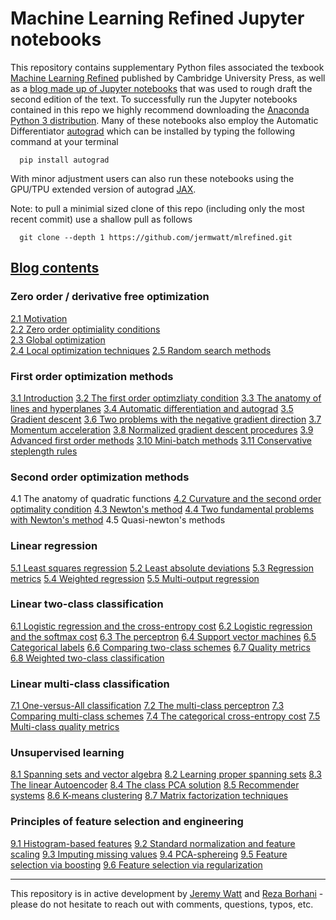 # Machine Learning Refined Jupyter notebooks 

This repository contains supplementary Python files associated the texbook [Machine Learning Refined](http://www.mlrefined.com) published by Cambridge University Press, as well as a [blog made up of Jupyter notebooks](https://jermwatt.github.io/mlrefined/index.html) that was used to rough draft the second edition of the text.  To successfully run the Jupyter notebooks contained in this repo we highly recommend downloading the [Anaconda Python 3 distribution](https://www.anaconda.com/download/#macos).  Many of these notebooks also employ the Automatic Differentiator [autograd](https://github.com/HIPS/autograd) which can be installed by typing the following command at your terminal
      
      pip install autograd
      
With minor adjustment users can also run these notebooks using the GPU/TPU extended version of autograd  [JAX](https://github.com/google/jax).

Note: to pull a minimial sized clone of this repo (including only the most recent commit) use a shallow pull as follows
      
      git clone --depth 1 https://github.com/jermwatt/mlrefined.git
      
      
## [Blog contents](https://jermwatt.github.io/mlrefined/index.html)

### Zero order / derivative free optimization

[2.1  Motivation](https://jermwatt.github.io/mlrefined/blog_posts/2_Zero_order_methods/2_0_Motivation.html)  
[2.2 Zero order optimiality conditions](https://jermwatt.github.io/mlrefined/blog_posts/2_Zero_order_methods/2_1_Zero.html)  
[2.3 Global optimization](https://jermwatt.github.io/mlrefined/blog_posts/2_Zero_order_methods/2_2_Global.html)    
[2.4 Local optimization techniques](https://jermwatt.github.io/mlrefined/blog_posts/2_Zero_order_methods/2_3_Local.html) 
[2.5 Random search methods](https://jermwatt.github.io/mlrefined/blog_posts/2_Zero_order_methods/2_4_Random.html)
 
### First order optimization methods

[3.1 Introduction](https://jermwatt.github.io/mlrefined/blog_posts/3_First_order_methods/3_0_Introduction.html) 
[3.2 The first order optimzliaty condition](https://jermwatt.github.io/mlrefined/blog_posts/3_First_order_methods/3_1_First.html) 
[3.3 The anatomy of lines and hyperplanes](https://jermwatt.github.io/mlrefined/blog_posts/3_First_order_methods/3_2_Hyperplane.html) 
[3.4 Automatic differentiation and autograd](https://jermwatt.github.io/mlrefined/blog_posts/3_First_order_methods/3_4_Automatic.html) 
[3.5 Gradient descent](https://jermwatt.github.io/mlrefined/blog_posts/3_First_order_methods/3_5_Descent.html) 
[3.6 Two problems with the negative gradient direction](https://jermwatt.github.io/mlrefined/blog_posts/3_First_order_methods/3_6_Problems.html) 
[3.7 Momentum acceleration](https://jermwatt.github.io/mlrefined/blog_posts/3_First_order_methods/3_7_Momentum.html) 
[3.8 Normalized gradient descent procedures](https://jermwatt.github.io/mlrefined/blog_posts/3_First_order_methods/3_8_Normalized.html) 
[3.9 Advanced first order methods](https://jermwatt.github.io/mlrefined/blog_posts/3_First_order_methods/3_9_Advanced.html) 
[3.10 Mini-batch methods](https://jermwatt.github.io/mlrefined/blog_posts/3_First_order_methods/3_10_Minibatch.html) 
[3.11 Conservative steplength rules](https://jermwatt.github.io/mlrefined/blog_posts/3_First_order_methods/3_11_Conservative.html)

### Second order optimization methods

4.1  The anatomy of quadratic functions 
[4.2 Curvature and the second order optimality condition](https://jermwatt.github.io/mlrefined/blog_posts/4_Second_order_methods/4_2_Second.html) 
[4.3 Newton's method](https://jermwatt.github.io/mlrefined/blog_posts/4_Second_order_methods/4_3_Newtons.html) 
[4.4 Two fundamental problems with Newton's method](https://jermwatt.github.io/mlrefined/blog_posts/4_Second_order_methods/4_4_Problems.html) 
4.5 Quasi-newton's methods 

### Linear regression
[5.1 Least squares regression](https://jermwatt.github.io/mlrefined/blog_posts/5_Linear_regression/5_1_Least.html) 
[5.2 Least absolute deviations](https://jermwatt.github.io/mlrefined/blog_posts/5_Linear_regression/5_2_Absolute.html) 
[5.3 Regression metrics](https://jermwatt.github.io/mlrefined/blog_posts/5_Linear_regression/5_3_Metrics.html) 
[5.4 Weighted regression](https://jermwatt.github.io/mlrefined/blog_posts/5_Linear_regression/5_4_Weighted.html) 
[5.5 Multi-output regression](https://jermwatt.github.io/mlrefined/blog_posts/5_Linear_regression/5_5_Multi.html)

### Linear two-class classification

[6.1 Logistic regression and the cross-entropy cost](https://jermwatt.github.io/mlrefined/blog_posts/6_Linear_twoclass_classification/6_1_Cross_entropy.html) 
[6.2 Logistic regression and the softmax cost](https://jermwatt.github.io/mlrefined/blog_posts/6_Linear_twoclass_classification/6_2_Softmax.html) 
[6.3 The perceptron](https://jermwatt.github.io/mlrefined/blog_posts/6_Linear_twoclass_classification/6_3_Perceptron.html) 
[6.4 Support vector machines](https://jermwatt.github.io/mlrefined/blog_posts/6_Linear_twoclass_classification/6_4_SVMs.html) 
[6.5 Categorical labels](https://jermwatt.github.io/mlrefined/blog_posts/6_Linear_twoclass_classification/6_5_Categorical.html) 
[6.6 Comparing two-class schemes](https://jermwatt.github.io/mlrefined/blog_posts/6_Linear_twoclass_classification/6_6_Comparison.html) 
[6.7 Quality metrics](https://jermwatt.github.io/mlrefined/blog_posts/6_Linear_twoclass_classification/6_7_Metrics.html) 
[6.8 Weighted two-class classification](https://jermwatt.github.io/mlrefined/blog_posts/6_Linear_twoclass_classification/6_8_Weighted.html)

### Linear multi-class classification

[7.1 One-versus-All classification](https://jermwatt.github.io/mlrefined/blog_posts/7_Linear_multiclass_classification/7_1_OvA.html) 
[7.2 The multi-class perceptron](https://jermwatt.github.io/mlrefined/blog_posts/7_Linear_multiclass_classification/7_2_Perceptron.html) 
[7.3 Comparing multi-class schemes](https://jermwatt.github.io/mlrefined/blog_posts/7_Linear_multiclass_classification/7_3_Comparison.html) 
[7.4 The categorical cross-entropy cost](https://jermwatt.github.io/mlrefined/blog_posts/7_Linear_multiclass_classification/7_4_Categorical.html) 
[7.5 Multi-class quality metrics](https://jermwatt.github.io/mlrefined/blog_posts/7_Linear_multiclass_classification/7_5_Metrics.html)


### Unsupervised learning

[8.1 Spanning sets and vector algebra](https://jermwatt.github.io/mlrefined/blog_posts/8_Linear_unsupervised_learning/8_1_Spanning.html) 
[8.2 Learning proper spanning sets](https://jermwatt.github.io/mlrefined/blog_posts/8_Linear_unsupervised_learning/8_2_PCA.html) 
[8.3 The linear Autoencoder](https://jermwatt.github.io/mlrefined/blog_posts/8_Linear_unsupervised_learning/8_3_Autoencoder.html) 
[8.4 The class PCA solution](https://jermwatt.github.io/mlrefined/blog_posts/8_Linear_unsupervised_learning/8_4_Classic.html) 
[8.5 Recommender systems](https://jermwatt.github.io/mlrefined/blog_posts/8_Linear_unsupervised_learning/8_5_Recommender.html) 
[8.6 K-means clustering](https://jermwatt.github.io/mlrefined/blog_posts/8_Linear_unsupervised_learning/8_6_Kmeans.html) 
[8.7 Matrix factorization techniques](https://jermwatt.github.io/mlrefined/blog_posts/8_Linear_unsupervised_learning/8_7_Factorization.html)

### Principles of feature selection and engineering

[9.1 Histogram-based features](https://jermwatt.github.io/mlrefined/blog_posts/9_Feature_engineer_select/9_1_Histogram.html) 
[9.2 Standard normalization and feature scaling](https://jermwatt.github.io/mlrefined/blog_posts/9_Feature_engineer_select/9_2_Scaling.html) 
[9.3 Imputing missing values](https://jermwatt.github.io/mlrefined/blog_posts/9_Feature_engineer_select/9_3_Cleaning.html) 
[9.4 PCA-sphereing](https://jermwatt.github.io/mlrefined/blog_posts/9_Feature_engineer_select/9_4_PCA_sphereing.html) 
[9.5 Feature selection via boosting](https://jermwatt.github.io/mlrefined/blog_posts/9_Feature_engineer_select/9_5_Boosting.html) 
[9.6 Feature selection via regularization](https://jermwatt.github.io/mlrefined/blog_posts/9_Feature_engineer_select/9_6_Regularization.html)




--- 
This repository is in active development by [Jeremy Watt](mailto:jeremy@dgsix.com) and [Reza Borhani](mailto:reza@dgsix.com) - please do not hesitate to reach out with comments, questions, typos, etc.
